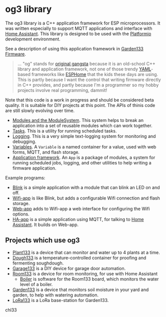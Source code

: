 # og3 library

The og3 library is a C++ application framework for ESP microprocessors.  It was written especially to support MQTT applications and interface with [Home Assistant](https://www.home-assistant.io/).  This library is designed to be used with the [Platformio](https://platformio.org/) development environment.

See a description of using this application framework in [Garden133 Firmware](https://selectiveappeal.org/posts/garden133-firmware/).

> ... "og" stands for [original gangsta](https://www.dictionary.com/e/slang/og/) because it is an old-school C++ library and application framework, not one of those trendy [YAML](https://en.wikipedia.org/wiki/YAML)-based frameworks like [ESPHome](https://esphome.io/index.html) that the kids these days are using. This is partly because I want the control that writing firmware directly in C++ provides, and  partly because I'm a programmer so my hobby projects involve real programming, dammit!

Note that this code is a work in progress and should be considered beta quality.  It is suitable for DIY projects at this point.  The APIs of thinis code are still slowly evolving over time.

- [Modules and the ModuleSystem](docs/modules.md).  This system helps to break an application into a set of reusable modules which can work together.
- [Tasks](docs/scheduled-tasks.md).  This is a utility for running scheduled tasks.
- [Logging](docs/logging.md).  This is a very simple text-logging system for monitoring and debugging.
- [Variables](docs/variables.md). A `Variable` is a named container for a value, used with web forms, MQTT, and flash storage.
- [Application framework](docs/apps.md).  An `App` is a package of modules, a system for running scheduled jobs, logging, and other utilities to help writing a firmware application.


Example programs:
- [Blink](examples/blink/blink.cpp) is a simple application with a module that can blink an LED on and off.
- [Wifi-app](examples/wifi-app/wifi-app.cpp) is like Blink, but adds a configurable Wifi connection and flash storage.
- [Web-app](examples/web-app/web-app.cpp) adds to Wifi-app a web interface for configuring the Wifi options.
- [HA-app](examples/ha-app/ha-app.cpp) is a simple application using MQTT, for talking to [Home Assistant](https://www.home-assistant.io/).  It builds on Web-app.

## Projects which use og3

- [Plant133](https://github.com/chl33/Plant133) is a device that can monitor and water up to 4 plants at a time.
- [Dough133](https://github.com/chl33/Dough133) is a temperature-controlled container for proofing and fermenting soughdough.
- [Garage133](https://github.com/chl33/Garage133) is a DIY device for garage door automation.
- [Room133](https://github.com/chl33/Room133) is a device for room monitoring, for use with Home Assistant
    - [Boiler](https://github.com/chl33/Boiler) is software for the Room133 board, which monitors the water level of a boiler.
- [Garden133](https://github.com/chl33/Garden133) is a device that monitors soil moisture in your yard and garden, to help with watering automation.
- [LoRa133](https://github.com/chl33/LoRa133) is a LoRa base-station for Garden133.

chl33
